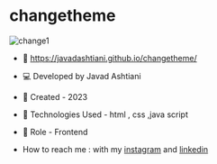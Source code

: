 # changetheme
![change1](https://github.com/javadashtiani/changetheme/assets/134012615/6a78bed6-44a5-4ce6-beff-b4f4ff4cd474)
- 🔗 https://javadashtiani.github.io/changetheme/
- 💻 Developed by Javad Ashtiani
- 📆 Created - 2023
- 🔧 Technologies Used - html , css ,java script
- 🧑‍ Role - Frontend

- How to reach me : with my [instagram](https://www.instagram.com/javadashtiani_web/) and [linkedin](https://www.linkedin.com/in/javadashtiani/)
